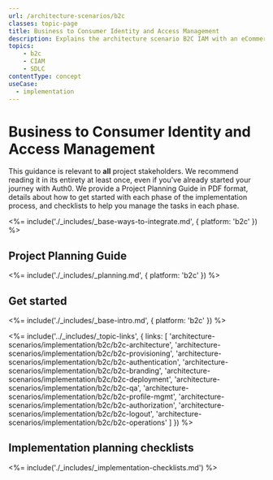 ```yaml
---
url: /architecture-scenarios/b2c
classes: topic-page
title: Business to Consumer Identity and Access Management
description: Explains the architecture scenario B2C IAM with an eCommerce or SAAS application.
topics:
    - b2c
    - CIAM
    - SDLC
contentType: concept
useCase:
  - implementation
---
```

<!-- markdownlint-disable MD041 MD002 -->
<div class="topic-page-header">
  <div data-name="example" class="topic-page-badge"></div>
  <h1>Business to Consumer Identity and Access Management</h1>
  <p>
  This guidance is relevant to <b>all</b> project stakeholders. We recommend reading it in its entirety at least once, even if you've already started your journey with Auth0. We provide a Project Planning Guide in PDF format, details about how to get started with each phase of the implementation process, and checklists to help you manage the tasks in each phase.
  </p>
</div>

<%= include('./_includes/_base-ways-to-integrate.md', { platform: 'b2c' }) %>

## Project Planning Guide

<%= include('./_includes/_planning.md', { platform: 'b2c' }) %>

## Get started

<%= include('./_includes/_base-intro.md', { platform: 'b2c' }) %>

<%= include('../_includes/_topic-links', { links: [
  'architecture-scenarios/implementation/b2c/b2c-architecture',
  'architecture-scenarios/implementation/b2c/b2c-provisioning',
  'architecture-scenarios/implementation/b2c/b2c-authentication',
  'architecture-scenarios/implementation/b2c/b2c-branding',
  'architecture-scenarios/implementation/b2c/b2c-deployment',
  'architecture-scenarios/implementation/b2c/b2c-qa',
  'architecture-scenarios/implementation/b2c/b2c-profile-mgmt',
  'architecture-scenarios/implementation/b2c/b2c-authorization',
  'architecture-scenarios/implementation/b2c/b2c-logout',
  'architecture-scenarios/implementation/b2c/b2c-operations'
] }) %>

## Implementation planning checklists

<%= include('./_includes/_implementation-checklists.md') %>
